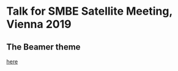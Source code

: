 # Talk for SMBE Satellite Meeting, Vienna 2019

## The Beamer theme

[here](https://github.com/matze/mtheme)
